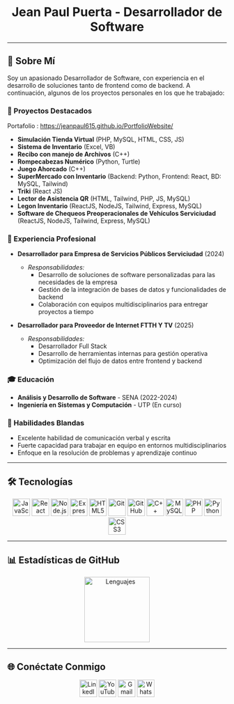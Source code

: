 <h1 align="center">Jean Paul Puerta - Desarrollador de Software</h1>

---

## 🌟 Sobre Mí

Soy un apasionado Desarrollador de Software, con experiencia en el desarrollo de soluciones tanto de frontend como de backend. A continuación, algunos de los proyectos personales en los que he trabajado:

### 🔧 Proyectos Destacados

Portafolio : https://jeanpaul615.github.io/PortfolioWebsite/

- **Simulación Tienda Virtual** (PHP, MySQL, HTML, CSS, JS)
- **Sistema de Inventario** (Excel, VB)
- **Recibo con manejo de Archivos** (C++)
- **Rompecabezas Numérico** (Python, Turtle)
- **Juego Ahorcado** (C++)
- **SuperMercado con Inventario** (Backend: Python, Frontend: React, BD: MySQL, Tailwind)
- **Triki** (React JS)
- **Lector de Asistencia QR** (HTML, Tailwind, PHP, JS, MySQL)
- **Legon Inventario** (ReactJS, NodeJS, Tailwind, Express, MySQL)
- **Software de Chequeos Preoperacionales de Vehículos Serviciudad** (ReactJS, NodeJS, Tailwind, Express, MySQL)

### 💼 Experiencia Profesional

- **Desarrollador para Empresa de Servicios Públicos Serviciudad** (2024)
  - *Responsabilidades:*
    - Desarrollo de soluciones de software personalizadas para las necesidades de la empresa
    - Gestión de la integración de bases de datos y funcionalidades de backend
    - Colaboración con equipos multidisciplinarios para entregar proyectos a tiempo
   
- **Desarrollador para Proveedor de Internet FTTH Y TV** (2025)
  - *Responsabilidades:*
    - Desarrollador Full Stack
    - Desarrollo de herramientas internas para gestión operativa
    - Optimización del flujo de datos entre frontend y backend

### 🎓 Educación

- **Análisis y Desarrollo de Software** - SENA (2022-2024)
- **Ingeniería en Sistemas y Computación** - UTP (En curso)

### 🤝 Habilidades Blandas

- Excelente habilidad de comunicación verbal y escrita
- Fuerte capacidad para trabajar en equipo en entornos multidisciplinarios
- Enfoque en la resolución de problemas y aprendizaje continuo

---

## 🛠️ Tecnologías

<p align="center">
  <img src="https://cdn.jsdelivr.net/gh/devicons/devicon/icons/javascript/javascript-original.svg" height="40" alt="JavaScript" />
  <img src="https://cdn.jsdelivr.net/gh/devicons/devicon/icons/react/react-original.svg" height="40" alt="React" />
  <img src="https://cdn.jsdelivr.net/gh/devicons/devicon/icons/nodejs/nodejs-original.svg" height="40" alt="Node.js" />
  <img src="https://cdn.jsdelivr.net/gh/devicons/devicon/icons/express/express-original.svg" height="40" alt="Express" />
  <img src="https://cdn.jsdelivr.net/gh/devicons/devicon/icons/html5/html5-original.svg" height="40" alt="HTML5" />
  <img src="https://cdn.jsdelivr.net/gh/devicons/devicon/icons/git/git-original.svg" height="40" alt="Git" />
  <img src="https://cdn.jsdelivr.net/gh/devicons/devicon/icons/github/github-original.svg" height="40" alt="GitHub" />
  <img src="https://cdn.jsdelivr.net/gh/devicons/devicon/icons/cplusplus/cplusplus-original.svg" height="40" alt="C++" />
  <img src="https://cdn.jsdelivr.net/gh/devicons/devicon/icons/mysql/mysql-original.svg" height="40" alt="MySQL" />
  <img src="https://cdn.jsdelivr.net/gh/devicons/devicon/icons/php/php-original.svg" height="40" alt="PHP" />
  <img src="https://cdn.jsdelivr.net/gh/devicons/devicon/icons/python/python-original.svg" height="40" alt="Python" />
  <img src="https://cdn.jsdelivr.net/gh/devicons/devicon/icons/css3/css3-original.svg" height="40" alt="CSS3" />
</p>

---

## 📊 Estadísticas de GitHub

<p align="center">
  <img src="https://github-readme-stats.vercel.app/api/top-langs?username=Jeanpaul615&locale=es&hide_title=false&layout=compact&card_width=320&langs_count=5&theme=dracula&hide_border=false&order=2" height="150" alt="Lenguajes" />
</p>

---

## 🌐 Conéctate Conmigo

<p align="center">
  <a href="https://www.linkedin.com/in/jeanpaul615](https://www.linkedin.com/in/jean-paul-puerta-40068a202" target="_blank"><img src="https://raw.githubusercontent.com/maurodesouza/profile-readme-generator/master/src/assets/icons/social/linkedin/default.svg" width="40" height="40" alt="LinkedIn" /></a>
  <a href="https://www.youtube.com/channel/jeanpaul1160" target="_blank"><img src="https://raw.githubusercontent.com/maurodesouza/profile-readme-generator/master/src/assets/icons/social/youtube/default.svg" width="40" height="40" alt="YouTube" /></a>
  <a href="mailto:salazarjean2003@gmail.com"><img src="https://raw.githubusercontent.com/maurodesouza/profile-readme-generator/master/src/assets/icons/social/gmail/default.svg" width="40" height="40" alt="Gmail" /></a>
  <a href="https://wa.me/573203956315" target="_blank"><img src="https://raw.githubusercontent.com/maurodesouza/profile-readme-generator/master/src/assets/icons/social/whatsapp/default.svg" width="40" height="40" alt="WhatsApp" /></a>
</p>
